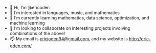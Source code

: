 - 👋 Hi, I’m @ericoden
- 👀 I’m interested in languages, music, and mathematics
- 🌱 I’m currently learning mathematics, data science, optimization, and machine learning
- 💞️ I’m looking to collaborate on interesting projects involving combinations of the above!
- 📫 My email is ericjoden94@gmail.com, and my website is http://eric-oden.com/
